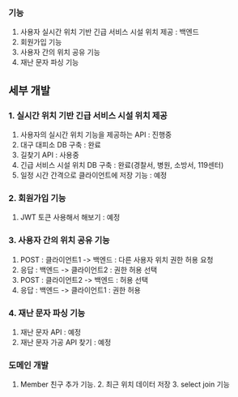 ### 기능
1. 사용자 실시간 위치 기반 긴급 서비스 시설 위치 제공 : 백엔드
2. 회원가입 기능
3. 사용자 간의 위치 공유 기능
4. 재난 문자 파싱 기능

## 세부 개발
### 1. 실시간 위치 기반 긴급 서비스 시설 위치 제공
1. 사용자의 실시간 위치 기능을 제공하는 API : 진행중
2. 대구 대피소 DB 구축 : 완료
3. 길찾기 API : 사용중
4. 긴급 서비스 시설 위치 DB 구축 : 완료(경찰서, 병원, 소방서, 119센터)
5. 일정 시간 간격으로 클라이언트에 저장 기능 : 예정

### 2. 회원가입 기능
1. JWT 토큰 사용해서 해보기 : 예정

### 3. 사용자 간의 위치 공유 기능
1. POST : 클라이언트1 -> 백엔드 : 다른 사용자 위치 권한 허용 요청
2. 응답 : 백엔드 -> 클라이언트2 : 권한 허용 선택
3. POST : 클라이언트2 -> 백엔드 : 허용 선택
4. 응답 : 백엔드 -> 클라이언트1 : 권한 허용

### 4. 재난 문자 파싱 기능
1. 재난 문자 API : 예정
2. 재난 문자 가공 API 찾기 : 예정

### 도메인 개발
1. Member 친구 추가 기능.
   2. 최근 위치 데이터 저장
   3. select join 기능
